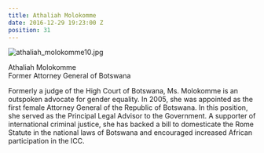 ```yaml
---
title: Athaliah Molokomme
date: 2016-12-29 19:23:00 Z
position: 31
---
```


![athaliah_molokomme10.jpg](/uploads/athaliah_molokomme10.jpg)

Athaliah Molokomme <br> Former Attorney General of Botswana


Formerly a judge of the High Court of Botswana, Ms. Molokomme is an outspoken advocate for gender equality. In 2005, she was appointed as the first female Attorney General of the Republic of Botswana. In this position, she served as the Principal Legal Advisor to the Government. A supporter of international criminal justice, she has backed a bill to domesticate the Rome Statute in the national laws of Botswana and encouraged increased African participation in the ICC.
